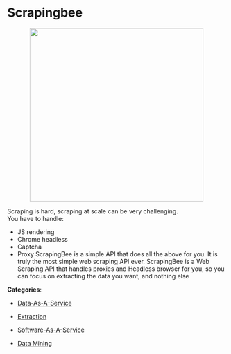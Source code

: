 # Scrapingbee
<p align="center">
    <img width="400" src="https://raw.githubusercontent.com/apis-list/apis-list/apis/scrapingbee/logo_256x256.png" />
</p>

Scraping is hard, scraping at scale can be very challenging.  
You have to handle: 
 - JS rendering 
 - Chrome headless
 - Captcha 
 - Proxy 
ScrapingBee is a simple API that does all the above for you. It is truly the most simple web scraping API ever.  ScrapingBee is a Web Scraping API that handles proxies and Headless browser for you, so you can focus on extracting the data you want, and nothing else



**Categories**:

- [Data-As-A-Service](https://github.com/apis-list/apis-list#data-as-a-service)

- [Extraction](https://github.com/apis-list/apis-list#extraction)

- [Software-As-A-Service](https://github.com/apis-list/apis-list#software-as-a-service)

- [Data Mining](https://github.com/apis-list/apis-list#data-mining)



